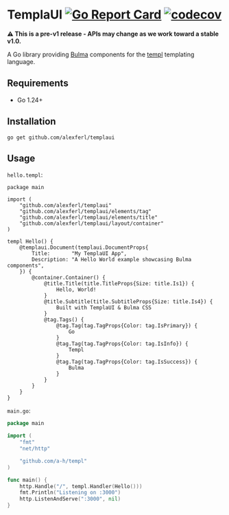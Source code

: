# TemplaUI [![Go Report Card](https://goreportcard.com/badge/github.com/alexferl/templaui)](https://goreportcard.com/report/github.com/alexferl/templaui) [![codecov](https://codecov.io/gh/alexferl/templaui/branch/master/graph/badge.svg)](https://codecov.io/gh/alexferl/templaui)

**⚠️ This is a pre-v1 release - APIs may change as we work toward a stable v1.0.**

A Go library providing [Bulma](https://bulma.io/) components for the [templ](https://templ.guide) templating language.

## Requirements
- Go 1.24+

## Installation
```shell
go get github.com/alexferl/templaui
```

## Usage
`hello.templ`:
```templ
package main

import (
	"github.com/alexferl/templaui"
	"github.com/alexferl/templaui/elements/tag"
	"github.com/alexferl/templaui/elements/title"
	"github.com/alexferl/templaui/layout/container"
)

templ Hello() {
	@templaui.Document(templaui.DocumentProps{
		Title:       "My TemplaUI App",
		Description: "A Hello World example showcasing Bulma components",
	}) {
		@container.Container() {
			@title.Title(title.TitleProps{Size: title.Is1}) {
				Hello, World!
			}
			@title.Subtitle(title.SubtitleProps{Size: title.Is4}) {
				Built with TemplaUI & Bulma CSS
			}
			@tag.Tags() {
				@tag.Tag(tag.TagProps{Color: tag.IsPrimary}) {
					Go
				}
				@tag.Tag(tag.TagProps{Color: tag.IsInfo}) {
					Templ
				}
				@tag.Tag(tag.TagProps{Color: tag.IsSuccess}) {
					Bulma
				}
			}
		}
	}
}
```

`main.go`:
```go
package main

import (
    "fmt"
    "net/http"

    "github.com/a-h/templ"
)

func main() {
    http.Handle("/", templ.Handler(Hello()))
    fmt.Println("Listening on :3000")
    http.ListenAndServe(":3000", nil)
}
```
